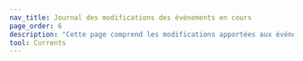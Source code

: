 ```yaml
---
nav_title: Journal des modifications des événements en cours
page_order: 6
description: "Cette page comprend les modifications apportées aux événements pour chaque version de Currents."
tool: Currents
---
```

